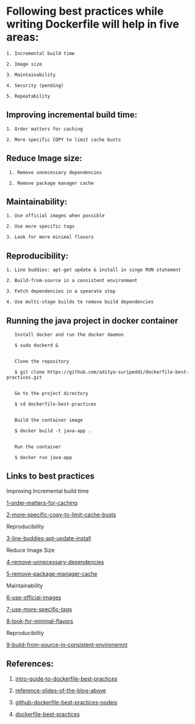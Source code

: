 # Following best practices while writing Dockerfile will help in five areas:

    1. Incremental build time
    
    2. Image size
    
    3. Maintainability
    
    4. Security (pending)
    
    5. Repeatability


## Improving incremental build time:

    1. Order matters for caching
    
    2. More specific COPY to limit cache busts


## Reduce Image size:

     1. Remove unnecessary dependencies
     
     2. Remove package manager cache


## Maintainability:


    1. Use official images when possible
   
    2. Use more specific tags

    3. Look for more minimal flavors


## Reproducibility:


    1. Line buddies: apt-get update & install in singe RUN statement

    2. Build-from-source in a consistent environment

    3. Fetch dependencies in a spearate step

    4. Use multi-stage builds to remove build dependencies


## Running the java project in docker container


```
   Install docker and run the docker daemon

   $ sudo dockerd &    


   Clone the repository 

   $ git clone https://github.com/aditya-suripeddi/dockerfile-best-practices.git


   Go to the project directory 

   $ cd dockerfile-best-practices


   Build the container image

   $ docker build -t java-app . 


   Run the container

   $ docker run java-app
```

## Links to best practices

Improving Incremental build time

[1-order-matters-for-caching](https://github.com/aditya-suripeddi/dockerfile-best-practices/tree/1-order-matters-for-caching) 

[2-more-specific-copy-to-limit-cache-busts](https://github.com/aditya-suripeddi/dockerfile-best-practices/tree/2-more-specific-copy-to-limit-cache-busts)

Reproducibility

[3-line-buddies-apt-update-install](https://github.com/aditya-suripeddi/dockerfile-best-practices/tree/3-line-buddies-apt-update-install)

Reduce Image Size

[4-remove-unnecessary-dependencies](https://github.com/aditya-suripeddi/dockerfile-best-practices/tree/4-remove-unnecessary-dependencies)

[5-remove-package-manager-cache](https://github.com/aditya-suripeddi/dockerfile-best-practices/tree/5-remove-package-manager-cache)

Maintainability 

[6-use-official-images](https://github.com/aditya-suripeddi/dockerfile-best-practices/tree/6-use-official-images)

[7-use-more-specific-tags](https://github.com/aditya-suripeddi/dockerfile-best-practices/tree/7-user-more-specific-tags)

[8-look-for-minimal-flavors](https://github.com/aditya-suripeddi/dockerfile-best-practices/tree/8-look-for-mininal-flavors)

Reproducibility

[9-build-from-source-in-consistent-environemnt](https://github.com/aditya-suripeddi/dockerfile-best-practices/tree/9-build-from-source-in-consistent-environment)


## References:

  1.  [intro-guide-to-dockerfile-best-practices](https://www.docker.com/blog/intro-guide-to-dockerfile-best-practices/)

  2.  [reference-slides-of-the-blog-above](https://drive.google.com/file/d/16t_-DRTohzyVPJy6Cx8a3PxLQ-95CfYK/view)

  3.  [github-dockerfile-best-practices-nodejs](https://github.com/juan131/dockerfile-best-practices)
  
  4.  [dockerfile-best-practices](https://www.youtube.com/watch?v=JofsaZ3H1qM&t=391s)

